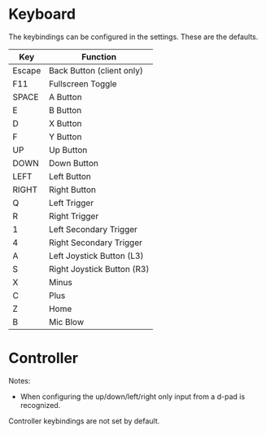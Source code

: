 

# Keyboard

The keybindings can be configured in the settings. These are the defaults.

|Key|Function|
|---|---|
|Escape|Back Button (client only)|
|F11|Fullscreen Toggle|
|SPACE|A Button|
|E|B Button|
|D|X Button|
|F|Y Button|
|UP|Up Button|
|DOWN|Down Button|
|LEFT|Left Button|
|RIGHT|Right Button|
|Q|Left Trigger|
|R|Right Trigger|
|1|Left Secondary Trigger|
|4|Right Secondary Trigger|
|A|Left Joystick Button (L3)|
|S|Right Joystick Button (R3)|
|X|Minus|
|C|Plus|
|Z|Home|
|B|Mic Blow|

# Controller

Notes:
- When configuring the up/down/left/right only input from a d-pad is recognized.

Controller keybindings are not set by default.